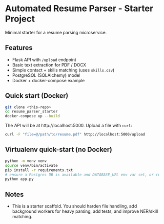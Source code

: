 # Automated Resume Parser - Starter Project

Minimal starter for a resume parsing microservice.

## Features
- Flask API with `/upload` endpoint
- Basic text extraction for PDF / DOCX
- Simple contact + skills matching (uses `skills.csv`)
- PostgreSQL (SQLAlchemy) model
- Docker + docker-compose example

## Quick start (Docker)
```bash
git clone <this-repo>
cd resume_parser_starter
docker-compose up --build
```
The API will be at http://localhost:5000. Upload a file with `curl`:
```bash
curl -F "file=@/path/to/resume.pdf" http://localhost:5000/upload
```

## Virtualenv quick-start (no Docker)
```bash
python -m venv venv
source venv/bin/activate
pip install -r requirements.txt
# ensure a Postgres DB is available and DATABASE_URL env var set, or run with sqlite by modifying config.py
python app.py
```

## Notes
- This is a starter scaffold. You should harden file handling, add background workers for heavy parsing, add tests, and improve NER/skill matching.
